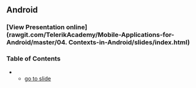 ## Android
### [View Presentation online](rawgit.com/TelerikAcademy/Mobile-Applications-for-Android/master/04. Contexts-in-Android/slides/index.html)
### Table of Contents
*    - [go to slide]()
